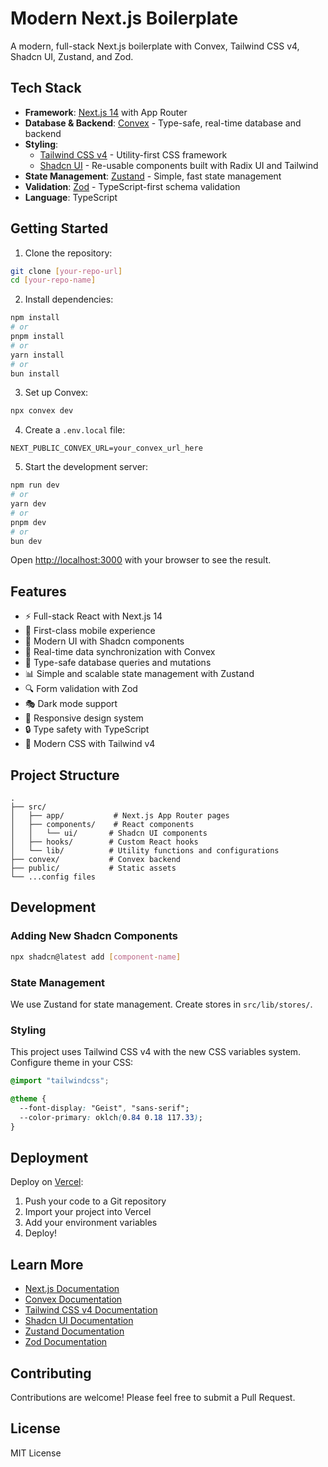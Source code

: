 # Modern Next.js Boilerplate

A modern, full-stack Next.js boilerplate with Convex, Tailwind CSS v4, Shadcn UI, Zustand, and Zod.

## Tech Stack

- **Framework**: [Next.js 14](https://nextjs.org/) with App Router
- **Database & Backend**: [Convex](https://www.convex.dev/) - Type-safe, real-time database and backend
- **Styling**: 
  - [Tailwind CSS v4](https://tailwindcss.com/) - Utility-first CSS framework
  - [Shadcn UI](https://ui.shadcn.com/) - Re-usable components built with Radix UI and Tailwind
- **State Management**: [Zustand](https://zustand-demo.pmnd.rs/) - Simple, fast state management
- **Validation**: [Zod](https://zod.dev/) - TypeScript-first schema validation
- **Language**: TypeScript

## Getting Started

1. Clone the repository:
```bash
git clone [your-repo-url]
cd [your-repo-name]
```

2. Install dependencies:
```bash
npm install
# or
pnpm install
# or
yarn install
# or
bun install
```

3. Set up Convex:
```bash
npx convex dev
```

4. Create a `.env.local` file:
```env
NEXT_PUBLIC_CONVEX_URL=your_convex_url_here
```

5. Start the development server:
```bash
npm run dev
# or
yarn dev
# or
pnpm dev
# or
bun dev
```

Open [http://localhost:3000](http://localhost:3000) with your browser to see the result.

## Features

- ⚡️ Full-stack React with Next.js 14
- 📱 First-class mobile experience
- 🎨 Modern UI with Shadcn components
- 🔄 Real-time data synchronization with Convex
- 🎯 Type-safe database queries and mutations
- 📊 Simple and scalable state management with Zustand
- 🔍 Form validation with Zod
- 🎭 Dark mode support
- 📱 Responsive design system
- 🔒 Type safety with TypeScript
- 🎨 Modern CSS with Tailwind v4

## Project Structure

```
.
├── src/
│   ├── app/           # Next.js App Router pages
│   ├── components/    # React components
│   │   └── ui/       # Shadcn UI components
│   ├── hooks/        # Custom React hooks
│   └── lib/          # Utility functions and configurations
├── convex/           # Convex backend
├── public/           # Static assets
└── ...config files
```

## Development

### Adding New Shadcn Components

```bash
npx shadcn@latest add [component-name]
```

### State Management

We use Zustand for state management. Create stores in `src/lib/stores/`.

### Styling

This project uses Tailwind CSS v4 with the new CSS variables system. Configure theme in your CSS:

```css
@import "tailwindcss";

@theme {
  --font-display: "Geist", "sans-serif";
  --color-primary: oklch(0.84 0.18 117.33);
}
```

## Deployment

Deploy on [Vercel](https://vercel.com/new?utm_medium=default-template&filter=next.js&utm_source=create-next-app&utm_campaign=create-next-app-readme):

1. Push your code to a Git repository
2. Import your project into Vercel
3. Add your environment variables
4. Deploy!

## Learn More

- [Next.js Documentation](https://nextjs.org/docs)
- [Convex Documentation](https://docs.convex.dev/)
- [Tailwind CSS v4 Documentation](https://tailwindcss.com/docs)
- [Shadcn UI Documentation](https://ui.shadcn.com/)
- [Zustand Documentation](https://docs.pmnd.rs/zustand/getting-started/introduction)
- [Zod Documentation](https://zod.dev/)

## Contributing

Contributions are welcome! Please feel free to submit a Pull Request.

## License

MIT License
